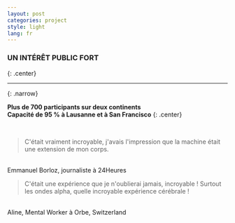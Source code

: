 ```yaml
---
layout: post
categories: project
style: light
lang: fr
---
```


### UN INTÉRÊT PUBLIC FORT
{: .center}
___
{: .narrow}

**Plus de 700 participants sur deux continents**
<br>
**Capacité de 95 % à Lausanne et à San Francisco**
{: .center}

<br>

> C'était vraiment incroyable, j'avais l'impression que la machine était une extension de mon corps.

<br>
Emmanuel Borloz, journaliste à 24Heures

<br>

> C'était une expérience que je n'oublierai jamais, incroyable ! Surtout les ondes alpha, quelle incroyable expérience cérébrale !

<br>
Aline, Mental Worker à Orbe, Switzerland
